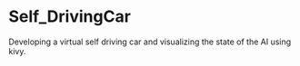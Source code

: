 # Self_DrivingCar
Developing  a virtual self driving car and visualizing the state of the AI using kivy.
